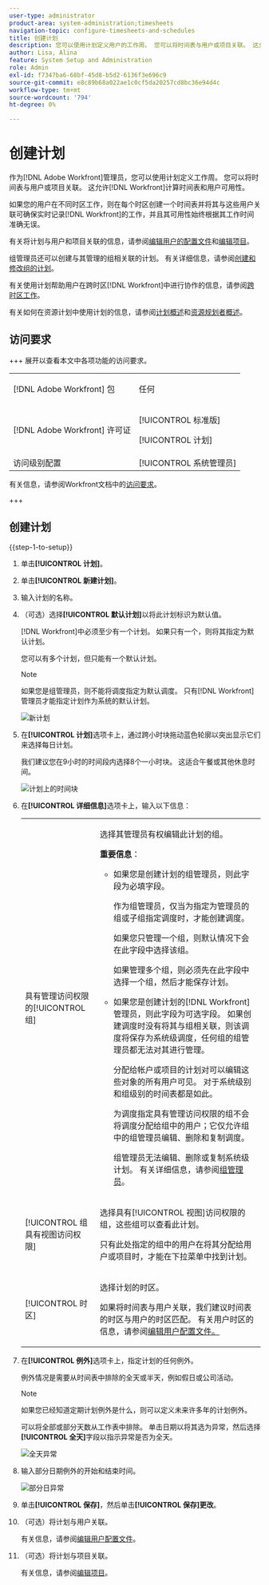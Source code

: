 ```yaml
---
user-type: administrator
product-area: system-administration;timesheets
navigation-topic: configure-timesheets-and-schedules
title: 创建计划
description: 您可以使用计划定义用户的工作周。 您可以将时间表与用户或项目关联。 这允许 [!DNL Workfront] 计算时间表和用户可用性。
author: Lisa, Alina
feature: System Setup and Administration
role: Admin
exl-id: f7347ba6-68bf-45d8-b5d2-6136f3e696c9
source-git-commit: e8c89b68a022ae1c0cf5da20257cd8bc36e94d4c
workflow-type: tm+mt
source-wordcount: '794'
ht-degree: 0%

---
```


# 创建计划

<!--Audited: 01/2024-->

<!--DON'T DELETE, DRAFT OR HIDE THIS ARTICLE. IT IS LINKED TO THE PRODUCT, THROUGH THE CONTEXT SENSITIVE HELP LINKS. 
Linked to Editing Users, Editing Projects, Creating and managing groups
-->

作为[!DNL Adobe Workfront]管理员，您可以使用计划定义工作周。 您可以将时间表与用户或项目关联。 这允许[!DNL Workfront]计算时间表和用户可用性。

如果您的用户在不同时区工作，则在每个时区创建一个时间表并将其与这些用户关联可确保实时记录[!DNL Workfront]的工作，并且其可用性始终根据其工作时间准确无误。

有关将计划与用户和项目关联的信息，请参阅[编辑用户的配置文件](../../../administration-and-setup/add-users/create-and-manage-users/edit-a-users-profile.md)和[编辑项目](../../../manage-work/projects/manage-projects/edit-projects.md)。

组管理员还可以创建与其管理的组相关联的计划。 有关详细信息，请参阅[创建和修改组的计划](../../../administration-and-setup/manage-groups/work-with-group-objects/create-and-modify-a-groups-schedules.md)。

有关使用计划帮助用户在跨时区[!DNL Workfront]中进行协作的信息，请参阅[跨时区工作](../../../workfront-basics/tips-tricks-and-troubleshooting/working-across-timezones.md)。

有关如何在资源计划中使用计划的信息，请参阅[计划概述](/help/quicksilver/administration-and-setup/set-up-workfront/configure-timesheets-schedules/schedules-overview.md)和[资源规划者概述](/help/quicksilver/resource-mgmt/resource-planning/get-started-resource-planner.md)。

## 访问要求

+++ 展开以查看本文中各项功能的访问要求。

<table style="table-layout:auto"> 
 <col> 
 <col> 
 <tbody> 
  <tr> 
   <td>[!DNL Adobe Workfront] 包</td> 
   <td><p>任何</p></td> 
  </tr> 
  <tr> 
   <td>[!DNL Adobe Workfront] 许可证</td> 
   <td><p>[!UICONTROL 标准版]</p>
       <p>[!UICONTROL 计划]</p></td>
  </tr> 
  <tr> 
   <td>访问级别配置</td> 
   <td>[!UICONTROL 系统管理员]</td> 
  </tr> 
 </tbody> 
</table>

有关信息，请参阅Workfront文档中的[访问要求](/help/quicksilver/administration-and-setup/add-users/access-levels-and-object-permissions/access-level-requirements-in-documentation.md)。

+++

## 创建计划

{{step-1-to-setup}}

1. 单击&#x200B;**[!UICONTROL 计划]**。
1. 单击&#x200B;**[!UICONTROL 新建计划]**。
1. 输入计划的名称。
1. （可选）选择&#x200B;**[!UICONTROL 默认计划]**&#x200B;以将此计划标识为默认值。

   [!DNL Workfront]中必须至少有一个计划。 如果只有一个，则将其指定为默认计划。

   您可以有多个计划，但只能有一个默认计划。

   >[!NOTE]
   >
   >如果您是组管理员，则不能将调度指定为默认调度。 只有[!DNL Workfront]管理员才能指定计划作为系统的默认计划。

   ![新计划](assets/new-schedule.png)

1. 在&#x200B;**[!UICONTROL 计划]**&#x200B;选项卡上，通过跨小时块拖动蓝色轮廓以突出显示它们来选择每日计划。

   我们建议您在9小时的时间段内选择8个一小时块。 这适合午餐或其他休息时间。

   ![计划上的时间块](assets/new-schedule-with-exceptions.png)

1. 在&#x200B;**[!UICONTROL 详细信息]**&#x200B;选项卡上，输入以下信息：

   <table style="table-layout:auto">
    <tr>
     <td>具有管理访问权限的[!UICONTROL 组]</td>
     <td><p>选择其管理员有权编辑此计划的组。</p>
     <p><b>重要信息</b>：</p>
      <ul>
       <li>
       <p>如果您是创建计划的组管理员，则此字段为必填字段。</p>
       <p>作为组管理员，仅当为指定为管理员的组或子组指定调度时，才能创建调度。</p>
       <p>如果您只管理一个组，则默认情况下会在此字段中选择该组。</p>
       <p>如果管理多个组，则必须先在此字段中选择一个组，然后才能保存计划。</p></li>
       <li>如果您是创建计划的[!DNL Workfront]管理员，则此字段为可选字段。 如果创建调度时没有将其与组相关联，则该调度将保存为系统级调度，任何组的组管理员都无法对其进行管理。
       <p>分配给帐户或项目的计划对可以编辑这些对象的所有用户可见。 对于系统级别和组级别的时间表都是如此。</p>
       </li>
       <p>为调度指定具有管理访问权限的组不会将调度分配给组中的用户；它仅允许组中的组管理员编辑、删除和复制调度。</p>
       <p>组管理员无法编辑、删除或复制系统级计划。 有关详细信息，请参阅<a href="../../../administration-and-setup/manage-groups/group-roles/group-administrators.md" class="MCXref xref">组管理员</a>。
     </td>
    </tr>
    <tr>
     <td>[!UICONTROL 组具有视图访问权限]</td>
     <td><p>选择具有[!UICONTROL 视图]访问权限的组，这些组可以查看此计划。</p>
     <p>只有此处指定的组中的用户在将其分配给用户或项目时，才能在下拉菜单中找到计划。</p></tr>
    <tr>
     <td>[!UICONTROL 时区]</td>
     <td><p>选择计划的时区。</p>
     <p>如果将时间表与用户关联，我们建议时间表的时区与用户的时区匹配。 有关用户时区的信息，请参阅<a href="../../../administration-and-setup/add-users/create-and-manage-users/edit-a-users-profile.md" class="MCXref xref">编辑用户配置文件。
     </td>
    </tr>
   </table>


1. 在&#x200B;**[!UICONTROL 例外]**&#x200B;选项卡上，指定计划的任何例外。

   例外情况是需要从时间表中排除的全天或半天，例如假日或公司活动。

   >[!NOTE]
   >
   >如果您已经知道定期计划例外是什么，则可以定义未来许多年的计划例外。

   可以将全部或部分天数从工作表中排除。 单击日期以将其选为异常，然后选择&#x200B;**[!UICONTROL 全天]**&#x200B;字段以指示异常是否为全天。

   ![全天异常](assets/schedule-adding-an-all-day-exception.png)

1. 输入部分日期例外的开始和结束时间。

   ![部分日异常](assets/partial-day-exception-on-schedules.png)

1. 单击&#x200B;**[!UICONTROL 保存]**，然后单击&#x200B;**[!UICONTROL 保存]更改**。

1. （可选）将计划与用户关联。

   有关信息，请参阅[编辑用户配置文件](../../../administration-and-setup/add-users/create-and-manage-users/edit-a-users-profile.md)。

1. （可选）将计划与项目关联。

   有关信息，请参阅[编辑项目](../../../manage-work/projects/manage-projects/edit-projects.md)。
